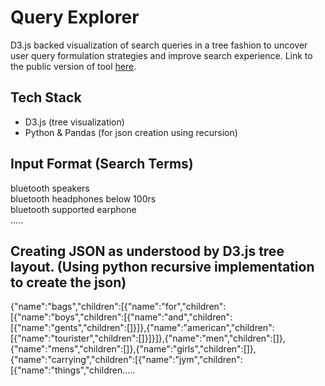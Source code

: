 # Query Explorer
 D3.js backed visualization of search queries in a tree fashion to uncover user query formulation strategies and improve search experience. Link to the public version of tool <a href="http://bl.ocks.org/prdeepakbabu/raw/c7e490a7550e24182b8a" target="_blank">here</a>.

## Tech Stack
* D3.js (tree visualization)
* Python & Pandas (for json creation using recursion)

## Input Format (Search Terms)
bluetooth speakers<br />
bluetooth headphones below 100rs<br />
bluetooth supported earphone<br />
.....<br />

## Creating JSON as understood by D3.js tree layout. (Using python recursive implementation to create the json)
{"name":"bags","children":[{"name":"for","children":[{"name":"boys","children":[{"name":"and","children":[{"name":"gents","children":[]}]},{"name":"american","children":[{"name":"tourister","children":[]}]}]},{"name":"men","children":[]},{"name":"mens","children":[]},{"name":"girls","children":[]},{"name":"carrying","children":[{"name":"jym","children":[{"name":"things","children.....

